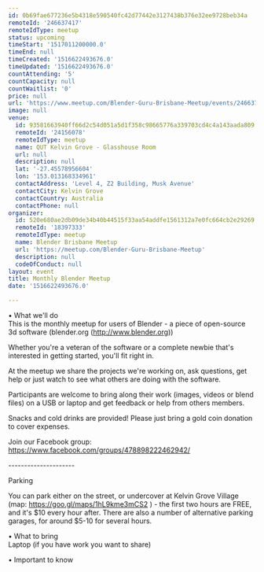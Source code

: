 ```yaml
---
id: 0b69fae677236e5b4318e590540fc42d77442e3127438b376e32ee9728beb34a
remoteId: '246637417'
remoteIdType: meetup
status: upcoming
timeStart: '1517011200000.0'
timeEnd: null
timeCreated: '1516622493676.0'
timeUpdated: '1516622493676.0'
countAttending: '5'
countCapacity: null
countWaitlist: '0'
price: null
url: 'https://www.meetup.com/Blender-Guru-Brisbane-Meetup/events/246637417/'
image: null
venue:
  id: 93581663940ff66d2c54d051a5d1f358c98665776a339703cd4c4a143aada809
  remoteId: '24156078'
  remoteIdType: meetup
  name: QUT Kelvin Grove - Glasshouse Room
  url: null
  description: null
  lat: '-27.45578956604'
  lon: '153.013168334961'
  contactAddress: 'Level 4, Z2 Building, Musk Avenue'
  contactCity: Kelvin Grove
  contactCountry: Australia
  contactPhone: null
organizer:
  id: 520e680ae2db09de34b40b44515f33aa54addfe1561312a7e0fc664cb2e29269
  remoteId: '18397333'
  remoteIdType: meetup
  name: Blender Brisbane Meetup
  url: 'https://meetup.com/Blender-Guru-Brisbane-Meetup'
  description: null
  codeOfConduct: null
layout: event
title: Monthly Blender Meetup
date: '1516622493676.0'

---
```

<p>• What we'll do<br/>This is the monthly meetup for users of Blender - a piece of open-source 3d software (blender.org (<a href="http://www.blender.org" class="linkified">http://www.blender.org</a>))</p> <p>Whether you're a veteran of the software or a complete newbie that's interested in getting started, you'll fit right in.</p> <p>At the meetup we share the projects we're working on, ask questions, get help or just watch to see what others are doing with the software.</p> <p>Participants are welcome to bring along their work (images, videos or blend files) on a USB or laptop and get feedback or help from others members.</p> <p>Snacks and cold drinks are provided! Please just bring a gold coin donation to cover expenses.</p> <p>Join our Facebook group: <a href="https://www.facebook.com/groups/478898222462942/" class="linkified">https://www.facebook.com/groups/478898222462942/</a></p> <p>---------------------</p> <p>Parking</p> <p>You can park either on the street, or undercover at Kelvin Grove Village (map: <a href="https://goo.gl/maps/1hL9kme3mCS2" class="linkified">https://goo.gl/maps/1hL9kme3mCS2</a> ) - the first two hours are FREE, and it's $10 every hour after. There are also a number of alternative parking garages, for around $5-10 for several hours.</p> <p>• What to bring<br/>Laptop (if you have work you want to share)</p> <p>• Important to know</p> 
